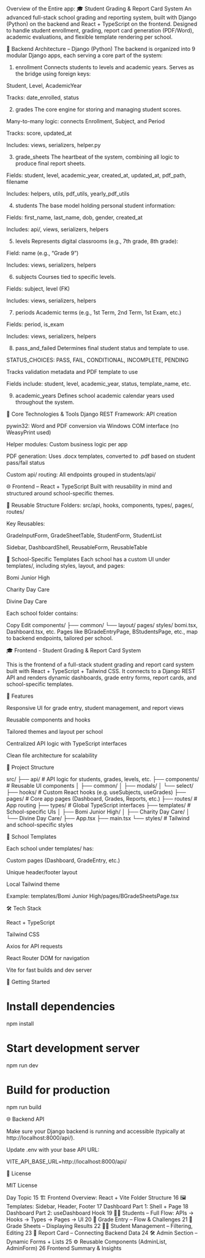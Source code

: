 Overview of the Entire app:
🎓 Student Grading & Report Card System
An advanced full-stack school grading and reporting system, built with Django (Python) on the backend and React + TypeScript on the frontend. Designed to handle student enrollment, grading, report card generation (PDF/Word), academic evaluations, and flexible template rendering per school.

🧠 Backend Architecture – Django (Python)
The backend is organized into 9 modular Django apps, each serving a core part of the system:

1. enrollment
Connects students to levels and academic years. Serves as the bridge using foreign keys:

Student, Level, AcademicYear

Tracks: date_enrolled, status

2. grades
The core engine for storing and managing student scores.

Many-to-many logic: connects Enrollment, Subject, and Period

Tracks: score, updated_at

Includes: views, serializers, helper.py

3. grade_sheets
The heartbeat of the system, combining all logic to produce final report sheets.

Fields: student, level, academic_year, created_at, updated_at, pdf_path, filename

Includes: helpers, utils, pdf_utils, yearly_pdf_utils

4. students
The base model holding personal student information:

Fields: first_name, last_name, dob, gender, created_at

Includes: api/, views, serializers, helpers

5. levels
Represents digital classrooms (e.g., 7th grade, 8th grade):

Field: name (e.g., “Grade 9”)

Includes: views, serializers, helpers

6. subjects
Courses tied to specific levels.

Fields: subject, level (FK)

Includes: views, serializers, helpers

7. periods
Academic terms (e.g., 1st Term, 2nd Term, 1st Exam, etc.)

Fields: period, is_exam

Includes: views, serializers, helpers

8. pass_and_failed
Determines final student status and template to use.

STATUS_CHOICES: PASS, FAIL, CONDITIONAL, INCOMPLETE, PENDING

Tracks validation metadata and PDF template to use

Fields include: student, level, academic_year, status, template_name, etc.

9. academic_years
Defines school academic calendar years used throughout the system.

🧩 Core Technologies & Tools
Django REST Framework: API creation

pywin32: Word and PDF conversion via Windows COM interface (no WeasyPrint used)

Helper modules: Custom business logic per app

PDF generation: Uses .docx templates, converted to .pdf based on student pass/fail status

Custom api/ routing: All endpoints grouped in students/api/

🌐 Frontend – React + TypeScript
Built with reusability in mind and structured around school-specific themes.

🔁 Reusable Structure
Folders: src/api, hooks, components, types/, pages/, routes/

Key Reusables:

GradeInputForm, GradeSheetTable, StudentForm, StudentList

Sidebar, DashboardShell, ReusableForm, ReusableTable

🏫 School-Specific Templates
Each school has a custom UI under templates/, including styles, layout, and pages:

Bomi Junior High

Charity Day Care

Divine Day Care

Each school folder contains:

Copy
Edit
components/
  ├── common/
  └── layout/
pages/
styles/
bomi.tsx, Dashboard.tsx, etc.
Pages like BGradeEntryPage, BStudentsPage, etc., map to backend endpoints, tailored per school.




🎓 Frontend - Student Grading & Report Card System

This is the frontend of a full-stack student grading and report card system built with React + TypeScript + Tailwind CSS. It connects to a Django REST API and renders dynamic dashboards, grade entry forms, report cards, and school-specific templates.

🧭 Features

Responsive UI for grade entry, student management, and report views

Reusable components and hooks

Tailored themes and layout per school

Centralized API logic with TypeScript interfaces

Clean file architecture for scalability

📁 Project Structure

src/
├── api/                # API logic for students, grades, levels, etc.
├── components/         # Reusable UI components
│   ├── common/
│   ├── modals/
│   └── select/
├── hooks/              # Custom React hooks (e.g. useSubjects, useGrades)
├── pages/              # Core app pages (Dashboard, Grades, Reports, etc.)
├── routes/             # App routing
├── types/              # Global TypeScript interfaces
├── templates/          # School-specific UIs
│   ├── Bomi Junior High/
│   ├── Charity Day Care/
│   └── Divine Day Care/
├── App.tsx
├── main.tsx
└── styles/             # Tailwind and school-specific styles

🏫 School Templates

Each school under templates/ has:

Custom pages (Dashboard, GradeEntry, etc.)

Unique header/footer layout

Local Tailwind theme

Example: templates/Bomi Junior High/pages/BGradeSheetsPage.tsx

🛠 Tech Stack

React + TypeScript

Tailwind CSS

Axios for API requests

React Router DOM for navigation

Vite for fast builds and dev server

🚀 Getting Started

# Install dependencies
npm install

# Start development server
npm run dev

# Build for production
npm run build

🌐 Backend API

Make sure your Django backend is running and accessible (typically at http://localhost:8000/api/).

Update .env with your base API URL:

VITE_API_BASE_URL=http://localhost:8000/api/

📄 License

MIT License



Day	Topic
15	🏗️ Frontend Overview: React + Vite Folder Structure
16	🖼️ Templates: Sidebar, Header, Footer
17	Dashboard Part 1: Shell + Page
18	Dashboard Part 2: useDashboard Hook
19	👨‍🎓 Students – Full Flow: APIs → Hooks → Types → Pages → UI
20	📝 Grade Entry – Flow & Challenges
21	📄 Grade Sheets – Displaying Results
22	🧑‍🏫 Student Management – Filtering, Editing
23	🧾 Report Card – Connecting Backend Data
24	🛠️ Admin Section – Dynamic Forms + Lists
25	⚙️ Reusable Components (AdminList, AdminForm)
26	Frontend Summary & Insights